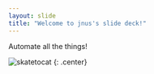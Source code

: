 ```yaml
---
layout: slide
title: "Welcome to jnus's slide deck!"
---
```


Automate all the things!


![skatetocat](https://octodex.github.com/images/skatetocat.png)
{: .center}
